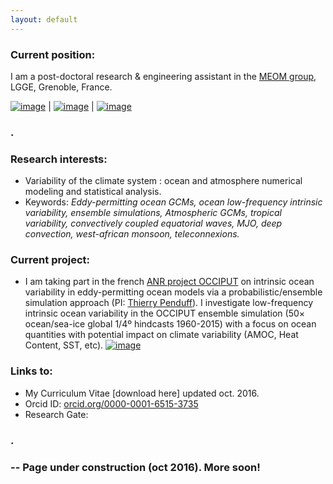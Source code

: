 ```yaml
---
layout: default
---
```



### Current position:
I am a post-doctoral research & engineering assistant in the [MEOM group](http://lgge.osug.fr/meom/), LGGE, Grenoble, France. 

[![image]({{site.baseurl}}/img/SL_3.png)](https://stephanieleroux.github.io) | [![image]({{site.baseurl}}/img/ensemble.png)](https://stephanieleroux.github.io) | [![image]({{site.baseurl}}/img/hires.png)](https://stephanieleroux.github.io)

### .

### Research interests:
  - Variability of the climate system : ocean and atmosphere numerical modeling and statistical analysis. 
  - Keywords: *Eddy-permitting ocean GCMs, ocean low-frequency intrinsic variability, ensemble simulations, Atmospheric GCMs, tropical variability, convectively coupled equatorial waves, MJO, deep convection, west-african monsoon, teleconnexions.*

### Current project:
  - I am  taking part in the french [ANR project OCCIPUT](http://www.agence-nationale-recherche.fr/en/anr-funded-project/?tx_lwmsuivibilan_pi2%5BCODE%5D=ANR-13-BS06-0007) on intrinsic ocean variability in eddy-permitting ocean models via a probabilistic/ensemble simulation
approach (PI: [Thierry Penduff](http://lgge.osug.fr/personnels/Penduff_Thierry)). I investigate low-frequency intrinsic ocean variability in the OCCIPUT ensemble simulation (50× ocean/sea-ice global 1/4º hindcasts 1960-2015) with a focus on ocean quantities with potential impact on climate variability 
 (AMOC, Heat Content, SST, etc).
[![image]({{site.baseurl}}/img/occischemewebsite_hiRes.png)](https://stephanieleroux.github.io/research) 

### Links to:
  - My Curriculum Vitae [download here] updated oct. 2016.
 - Orcid ID: [orcid.org/0000-0001-6515-3735](http://orcid.org/orcid.org/0000-0001-6515-3735)
 - Research Gate:

### .


### -- Page under construction (oct 2016). More soon!



